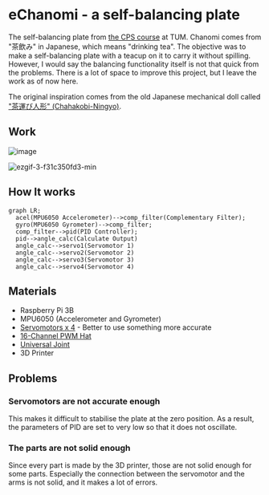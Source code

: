 # eChanomi - a self-balancing plate

The self-balancing plate from [the CPS course](https://campus.tum.de/tumonline/ee/ui/ca2/app/desktop/#/pl/ui/$ctx/WBMODHB.wbShowMHBReadOnly?$ctx=design=ca2;header=max;lang=en&pKnotenNr=3038801&pOrgNr=1) at TUM.
Chanomi comes from "茶飲み" in Japanese, which means "drinking tea".
The objective was to make a self-balancing plate with a teacup on it to carry it without spilling.
However, I would say the balancing functionality itself is not that quick from the problems.
There is a lot of space to improve this project, but I leave the work as of now here.

The original inspiration comes from the old Japanese mechanical doll called ["茶運び人形" (Chahakobi-Ningyo)](https://ja.wikipedia.org/wiki/%E8%8C%B6%E9%81%8B%E3%81%B3%E4%BA%BA%E5%BD%A2).

## Work

![image](https://github.com/taiki-okano/eChanomi/assets/12109374/12804d4d-6d61-45b2-a5fc-4c909f604bf2)

![ezgif-3-f31c350fd3-min](https://github.com/taiki-okano/eChanomi/assets/12109374/f2f92a6c-b58f-40b4-9701-7ac769feb884)

## How It works

```mermaid
graph LR;
  acel(MPU6050 Accelerometer)-->comp_filter(Complementary Filter);
  gyro(MPU6050 Gyrometer)-->comp_filter;
  comp_filter-->pid(PID Controller);
  pid-->angle_calc(Calculate Output)
  angle_calc-->servo1(Servomotor 1)
  angle_calc-->servo2(Servomotor 2)
  angle_calc-->servo3(Servomotor 3)
  angle_calc-->servo4(Servomotor 4)
```

## Materials

- Raspberry Pi 3B
- MPU6050 (Accelerometer and Gyrometer)
- [Servomotors x 4](https://amzn.eu/d/0OTdLRw) - Better to use something more accurate
- [16-Channel PWM Hat](https://amzn.eu/d/6rtuQci)
- [Universal Joint](https://amzn.eu/d/5azXKrS)
- 3D Printer

## Problems

### Servomotors are not accurate enough
This makes it difficult to stabilise the plate at the zero position.
As a result, the parameters of PID are set to very low so that it does not oscillate.

### The parts are not solid enough
Since every part is made by the 3D printer, those are not solid enough for some parts.
Especially the connection between the servomotor and the arms is not solid, and it makes a lot of errors.
